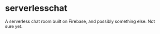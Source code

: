 # serverlesschat
A serverless chat room built on Firebase, and possibly something else. Not sure yet.
